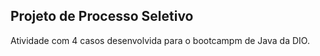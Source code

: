 ## Projeto de Processo Seletivo

Atividade com 4 casos desenvolvida para o bootcampm de Java da DIO.
